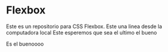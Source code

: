 # Flexbox
Este es un repositorio para CSS Flexbox. Este una linea desde la computadora local
Este esperemos que sea el ultimo el bueno

Es el buenoooo
